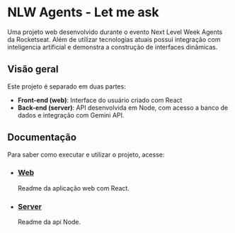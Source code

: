 # NLW Agents - Let me ask
Uma projeto web desenvolvido durante o evento Next Level Week Agents da Rocketseat. Além de utilizar tecnologias atuais possui integração com inteligencia artificial e demonstra a construção de interfaces dinâmicas.

## Visão geral

Este projeto é separado em duas partes:

- **Front-end (web)**: Interface do usuário criado com React
- **Back-end (server)**: API desenvolvida em Node, com acesso a banco de dados e integração com Gemini API.

## Documentação

Para saber como executar e utilizar o projeto, acesse:

- ### [Web](./web/README.md)
    Readme da aplicação web com React.

- ### [Server](./server/README.md)
    Readme da api Node.
